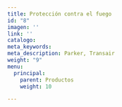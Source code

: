 ```yaml
---
title: Protección contra el fuego
id: "8"
imagen: ''
link: ''
catalogo: 
meta_keywords: 
meta_description: Parker, Transair
weight: "9"
menu:
  principal:
    parent: Productos
    weight: 10

---
```

